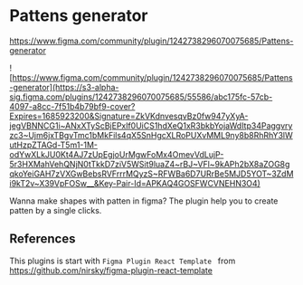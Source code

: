 # Pattens generator

https://www.figma.com/community/plugin/1242738296070075685/Pattens-generator

![https://www.figma.com/community/plugin/1242738296070075685/Pattens-generator](https://s3-alpha-sig.figma.com/plugins/1242738296070075685/55586/abc175fc-57cb-4097-a8cc-7f51b4b79bf9-cover?Expires=1685923200&Signature=ZkVKdnvesqvBz0fw947yXyA-jegVBNNCG1i~ANxXTyScBjEPxlf0UiCS1hdXeQ1xR3bkbYojaWdItp34Paggvryzc3~Ujm6jxTBgvTmc1bMkFils4qX5SnHgcXLRoPUXvMML9ny8b8RhRhY3lWutHzpZTAGd-T5m1-1M-odYwXLkJU0Kt4AJ7zUpEgjoUrMgwFoMx4OmevVdLujP-5r3HXMahVehQNjN0tTkkD7ziV5WSit9luaZ4~rBJ~VFl~9kAPh2bX8aZOG8gqkoYeiGAH7zVXGwBebsRVFrrrMQyzS~RFWBa6D7URrBe5MJD5YOT~3ZdMi9kT2v~X39VpFOSw__&Key-Pair-Id=APKAQ4GOSFWCVNEHN3O4)

Wanna make shapes with patten in figma? The plugin help you to create patten by a single clicks.

## References

This plugins is start with `Figma Plugin React Template
` from https://github.com/nirsky/figma-plugin-react-template
